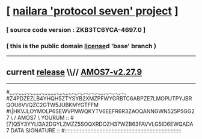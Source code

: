 
# [ [nailara 'protocol seven' project](http://nailara.network/) ]

### [ source code version : ZKB3TC6YCA-4697.0 ]

### ( this is the public domain [license](../license)d 'base' branch )
---
## current [release](https://github.com/nailara-technologies/protocol-7/releases) \\\\// [AMOS7-v2.27.9](https://github.com/nailara-technologies/protocol-7/releases/tag/AMOS7-v2.27.9)
---

#,,,.,.,,,,,.,.,,,,,,,.,,,,,,,,,.,,,.,,,.,..,,..,,...,...,..,,,,.,...,..,,...,
#Z4PDZEZLB4YHQH5ZTYSYB2XMZPFWYGRBTC6ABPZE7LMOPUTPYJBRQOU6VVQZC2GTW5JUBKMYGTFFM
#\\\|HKVJLOYMOLP6SEWVPMWQKYTV6EEFR6R3ZAOQANNGWN525P5GG27 \ / AMOS7 \ YOURUM ::
#\[7]Q5Y3YYLI3A2DGYLZMZZ5SOQXRDOZH37WZB63FAVVLG5ID6EWQADA 7  DATA SIGNATURE ::
#:::::::::::::::::::::::::::::::::::::::::::::::::::::::::::::::::::::::::::::
